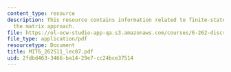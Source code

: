 ```yaml
---
content_type: resource
description: This resource contains information related to finite-state Markov chains;
  the matrix approach.
file: https://ol-ocw-studio-app-qa.s3.amazonaws.com/courses/6-262-discrete-stochastic-processes-spring-2011/2fdbd4633466ba1429e7cc24bce37514_MIT6_262S11_lec07.pdf
file_type: application/pdf
resourcetype: Document
title: MIT6_262S11_lec07.pdf
uid: 2fdbd463-3466-ba14-29e7-cc24bce37514
---
```

